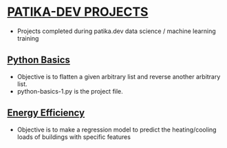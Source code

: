# [PATIKA-DEV PROJECTS](https://www.patika.dev/)
* Projects completed during patika.dev data science / machine learning training 

## [Python Basics](https://www.patika.dev/egitimler/veri-bilimi-patikasi/python-temel)

* Objective is to flatten a given arbitrary list and reverse another arbitrary list.
* python-basics-1.py is the project file.

## [Energy Efficiency](https://github.com/sadicesur/energy-efficiency-kaggle)

* Objective is to make a regression model to predict the heating/cooling loads of buildings with specific features





